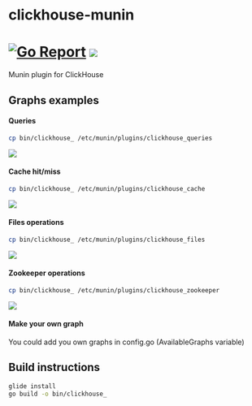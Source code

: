 # clickhouse-munin
# [![Go Report](https://goreportcard.com/badge/github.com/roistat/clickhouse-munin)](https://goreportcard.com/report/github.com/roistat/clickhouse-munin) ![](https://img.shields.io/github/license/roistat/clickhouse-munin.svg)

Munin plugin for ClickHouse

## Graphs examples

#### Queries

```bash
cp bin/clickhouse_ /etc/munin/plugins/clickhouse_queries
```

![](https://raw.githubusercontent.com/roistat/clickhouse-munin/master/examples/queries.png)

#### Cache hit/miss

```bash
cp bin/clickhouse_ /etc/munin/plugins/clickhouse_cache
```

![](https://raw.githubusercontent.com/roistat/clickhouse-munin/master/examples/cache.png)

#### Files operations

```bash
cp bin/clickhouse_ /etc/munin/plugins/clickhouse_files
```

![](https://raw.githubusercontent.com/roistat/clickhouse-munin/master/examples/files.png)

#### Zookeeper operations

```bash
cp bin/clickhouse_ /etc/munin/plugins/clickhouse_zookeeper
```

![](https://raw.githubusercontent.com/roistat/clickhouse-munin/master/examples/zookeeper.png)

#### Make your own graph

You could add you own graphs in config.go (AvailableGraphs variable)

## Build instructions

```bash
glide install
go build -o bin/clickhouse_
```
